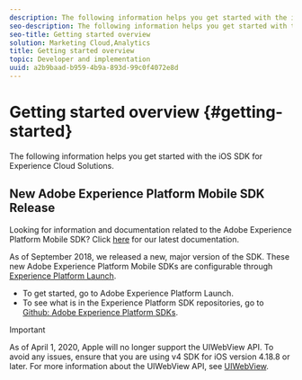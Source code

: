 ```yaml
---
description: The following information helps you get started with the iOS SDK for Experience Cloud Solutions 
seo-description: The following information helps you get started with the iOS SDK for Experience Cloud Solutions 
seo-title: Getting started overview
solution: Marketing Cloud,Analytics
title: Getting started overview
topic: Developer and implementation
uuid: a2b9baad-b959-4b9a-893d-99c0f4072e8d
---
```


# Getting started overview {#getting-started}

The following information helps you get started with the iOS SDK for Experience Cloud Solutions.

## New Adobe Experience Platform Mobile SDK Release

Looking for information and documentation related to the Adobe Experience Platform Mobile SDK? Click [here](https://aep-sdks.gitbook.io/docs/) for our latest documentation.

As of September 2018, we released a new, major version of the SDK. These new Adobe Experience Platform Mobile SDKs are configurable through [Experience Platform Launch](https://www.adobe.com/experience-platform/launch.html).

* To get started, go to Adobe Experience Platform Launch.
* To see what is in the Experience Platform SDK repositories, go to [Github: Adobe Experience Platform SDKs](https://github.com/Adobe-Marketing-Cloud/acp-sdks).

>[!IMPORTANT]
>
>As of April 1, 2020, Apple will no longer support the UIWebView API. To avoid any issues, ensure that you are using v4 SDK for iOS version 4.18.8 or later. For more information about the UIWebView API, see [UIWebView](https://developer.apple.com/documentation/uikit/uiwebview).
